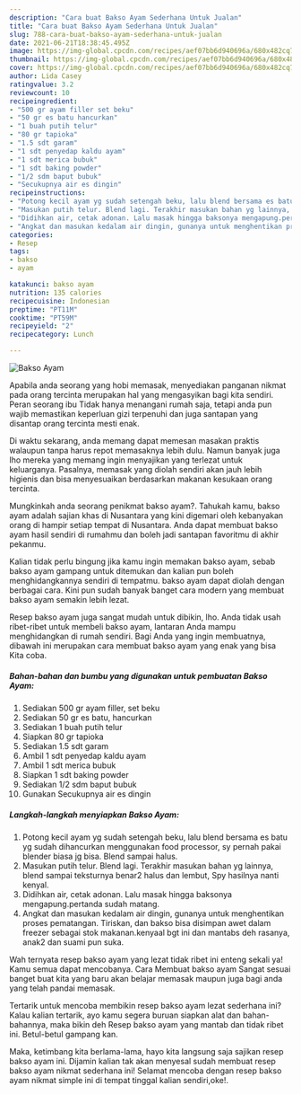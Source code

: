 ```yaml
---
description: "Cara buat Bakso Ayam Sederhana Untuk Jualan"
title: "Cara buat Bakso Ayam Sederhana Untuk Jualan"
slug: 788-cara-buat-bakso-ayam-sederhana-untuk-jualan
date: 2021-06-21T18:38:45.495Z
image: https://img-global.cpcdn.com/recipes/aef07bb6d940696a/680x482cq70/bakso-ayam-foto-resep-utama.jpg
thumbnail: https://img-global.cpcdn.com/recipes/aef07bb6d940696a/680x482cq70/bakso-ayam-foto-resep-utama.jpg
cover: https://img-global.cpcdn.com/recipes/aef07bb6d940696a/680x482cq70/bakso-ayam-foto-resep-utama.jpg
author: Lida Casey
ratingvalue: 3.2
reviewcount: 10
recipeingredient:
- "500 gr ayam filler set beku"
- "50 gr es batu hancurkan"
- "1 buah putih telur"
- "80 gr tapioka"
- "1.5 sdt garam"
- "1 sdt penyedap kaldu ayam"
- "1 sdt merica bubuk"
- "1 sdt baking powder"
- "1/2 sdm baput bubuk"
- "Secukupnya air es dingin"
recipeinstructions:
- "Potong kecil ayam yg sudah setengah beku, lalu blend bersama es batu yg sudah dihancurkan menggunakan food processor, sy pernah pakai blender biasa jg bisa. Blend sampai halus."
- "Masukan putih telur. Blend lagi. Terakhir masukan bahan yg lainnya, blend sampai teksturnya benar2 halus dan lembut, Spy hasilnya nanti kenyal."
- "Didihkan air, cetak adonan. Lalu masak hingga baksonya mengapung.pertanda sudah matang."
- "Angkat dan masukan kedalam air dingin, gunanya untuk menghentikan proses pematangan. Tiriskan, dan bakso bisa disimpan awet dalam freezer sebagai stok makanan.kenyaal bgt ini dan mantabs deh rasanya, anak2 dan suami pun suka."
categories:
- Resep
tags:
- bakso
- ayam

katakunci: bakso ayam 
nutrition: 135 calories
recipecuisine: Indonesian
preptime: "PT11M"
cooktime: "PT59M"
recipeyield: "2"
recipecategory: Lunch

---
```



![Bakso Ayam](https://img-global.cpcdn.com/recipes/aef07bb6d940696a/680x482cq70/bakso-ayam-foto-resep-utama.jpg)

Apabila anda seorang yang hobi memasak, menyediakan panganan nikmat pada orang tercinta merupakan hal yang mengasyikan bagi kita sendiri. Peran seorang ibu Tidak hanya menangani rumah saja, tetapi anda pun wajib memastikan keperluan gizi terpenuhi dan juga santapan yang disantap orang tercinta mesti enak.

Di waktu  sekarang, anda memang dapat memesan masakan praktis walaupun tanpa harus repot memasaknya lebih dulu. Namun banyak juga lho mereka yang memang ingin menyajikan yang terlezat untuk keluarganya. Pasalnya, memasak yang diolah sendiri akan jauh lebih higienis dan bisa menyesuaikan berdasarkan makanan kesukaan orang tercinta. 



Mungkinkah anda seorang penikmat bakso ayam?. Tahukah kamu, bakso ayam adalah sajian khas di Nusantara yang kini digemari oleh kebanyakan orang di hampir setiap tempat di Nusantara. Anda dapat membuat bakso ayam hasil sendiri di rumahmu dan boleh jadi santapan favoritmu di akhir pekanmu.

Kalian tidak perlu bingung jika kamu ingin memakan bakso ayam, sebab bakso ayam gampang untuk ditemukan dan kalian pun boleh menghidangkannya sendiri di tempatmu. bakso ayam dapat diolah dengan berbagai cara. Kini pun sudah banyak banget cara modern yang membuat bakso ayam semakin lebih lezat.

Resep bakso ayam juga sangat mudah untuk dibikin, lho. Anda tidak usah ribet-ribet untuk membeli bakso ayam, lantaran Anda mampu menghidangkan di rumah sendiri. Bagi Anda yang ingin membuatnya, dibawah ini merupakan cara membuat bakso ayam yang enak yang bisa Kita coba.

<!--inarticleads1-->

##### Bahan-bahan dan bumbu yang digunakan untuk pembuatan Bakso Ayam:

1. Sediakan 500 gr ayam filler, set beku
1. Sediakan 50 gr es batu, hancurkan
1. Sediakan 1 buah putih telur
1. Siapkan 80 gr tapioka
1. Sediakan 1.5 sdt garam
1. Ambil 1 sdt penyedap kaldu ayam
1. Ambil 1 sdt merica bubuk
1. Siapkan 1 sdt baking powder
1. Sediakan 1/2 sdm baput bubuk
1. Gunakan Secukupnya air es dingin




<!--inarticleads2-->

##### Langkah-langkah menyiapkan Bakso Ayam:

1. Potong kecil ayam yg sudah setengah beku, lalu blend bersama es batu yg sudah dihancurkan menggunakan food processor, sy pernah pakai blender biasa jg bisa. Blend sampai halus.
1. Masukan putih telur. Blend lagi. Terakhir masukan bahan yg lainnya, blend sampai teksturnya benar2 halus dan lembut, Spy hasilnya nanti kenyal.
1. Didihkan air, cetak adonan. Lalu masak hingga baksonya mengapung.pertanda sudah matang.
1. Angkat dan masukan kedalam air dingin, gunanya untuk menghentikan proses pematangan. Tiriskan, dan bakso bisa disimpan awet dalam freezer sebagai stok makanan.kenyaal bgt ini dan mantabs deh rasanya, anak2 dan suami pun suka.




Wah ternyata resep bakso ayam yang lezat tidak ribet ini enteng sekali ya! Kamu semua dapat mencobanya. Cara Membuat bakso ayam Sangat sesuai banget buat kita yang baru akan belajar memasak maupun juga bagi anda yang telah pandai memasak.

Tertarik untuk mencoba membikin resep bakso ayam lezat sederhana ini? Kalau kalian tertarik, ayo kamu segera buruan siapkan alat dan bahan-bahannya, maka bikin deh Resep bakso ayam yang mantab dan tidak ribet ini. Betul-betul gampang kan. 

Maka, ketimbang kita berlama-lama, hayo kita langsung saja sajikan resep bakso ayam ini. Dijamin kalian tak akan menyesal sudah membuat resep bakso ayam nikmat sederhana ini! Selamat mencoba dengan resep bakso ayam nikmat simple ini di tempat tinggal kalian sendiri,oke!.

